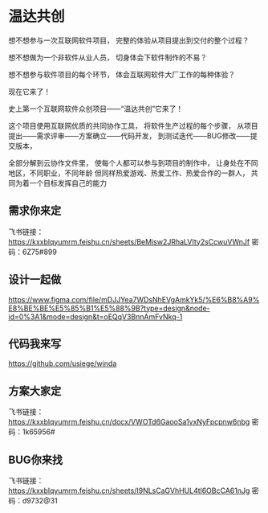 # 温达共创

想不想参与一次互联网软件项目，
完整的体验从项目提出到交付的整个过程？

想不想做为一个非软件从业人员，
切身体会下软件制作的不易？

想不想参与软件项目的每个环节，
体会互联网软件大厂工作的每种体验？

现在它来了！

史上第一个互联网软件众创项目——“温达共创”它来了！

这个项目使用互联网优质的共同协作工具，
将软件生产过程的每个步骤，
从项目提出——需求评审——方案确立——代码开发，
到测试迭代——BUG修改——提交版本，

全部分解到云协作文件里，
使每个人都可以参与到项目的制作中，
让身处在不同地区，不同职业，不同年龄
但同样热爱游戏、热爱工作、热爱合作的一群人，
共同为着一个目标发挥自己的能力



## 需求你来定


飞书链接：https://kxxblqyumrm.feishu.cn/sheets/BeMjsw2JRhaLVIty2sCcwuVWnJf   密码：6Z75#899


## 设计一起做

https://www.figma.com/file/mDJJYea7WDsNhEVgAmkYk5/%E6%B8%A9%E8%BE%BE%E5%85%B1%E5%88%9B?type=design&node-id=0%3A1&mode=design&t=oEQqV3BnnAmFvNkq-1


## 代码我来写

https://github.com/usiege/winda

## 方案大家定

飞书链接：https://kxxblqyumrm.feishu.cn/docx/VWOTd6GaooSa1vxNyFpcpnw6nbg   密码：1k65956#

## BUG你来找


飞书链接：https://kxxblqyumrm.feishu.cn/sheets/I9NLsCaGVhHUL4tl6OBcCA61nJg   密码：d9732@31
